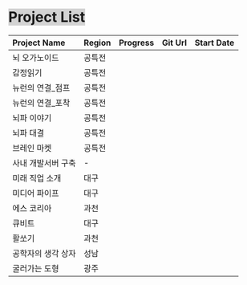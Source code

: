 # <span style="background:lightgray">Project List</span>

| Project Name | Region | Progress | Git Url | Start Date |
| :----------- | ------ | :------: | ------- | ---------- |
| 뇌 오가노이드      | 공특전    |          |         |            |
| 감정읽기         | 공특전    |          |         |            |
| 뉴런의 연결_점프    | 공특전    |          |         |            |
| 뉴런의 연결_포착    | 공특전    |          |         |            |
| 뇌파 이야기       | 공특전    |          |         |            |
| 뇌파 대결        | 공특전    |          |         |            |
| 브레인 마켓       | 공특전    |          |         |            |
| 사내 개발서버 구축   | -      |          |         |            |
| 미래 직업 소개     | 대구     |          |         |            |
| 미디어 파이프      | 대구     |          |         |            |
| 에스 코리아       | 과천     |          |         |            |
| 큐비트          | 대구     |          |         |            |
| 활쏘기          | 과천     |          |         |            |
| 공학자의 생각 상자   | 성남     |          |         |            |
| 굴러가는 도형      | 광주     |          |         |            |
